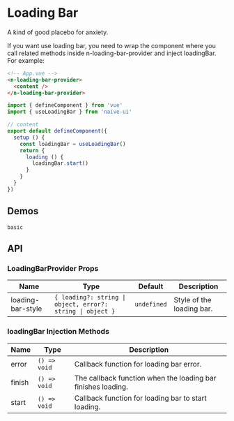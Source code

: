 # Loading Bar

A kind of good placebo for anxiety.

<n-space vertical size="large">
<n-alert title="Prerequisite" type="warning">
  If you want use loading bar, you need to wrap the component where you call related methods inside <n-text code>n-loading-bar-provider</n-text> and inject <n-text code>loadingBar</n-text>.
</n-alert>
For example:

```html
<!-- App.vue -->
<n-loading-bar-provider>
  <content />
</n-loading-bar-provider>
```

```js
import { defineComponent } from 'vue'
import { useLoadingBar } from 'naive-ui'

// content
export default defineComponent({
  setup () {
    const loadingBar = useLoadingBar()
    return {
      loading () {
        loadingBar.start()
      }
    }
  }
})
```

</n-space>

## Demos

```demo
basic
```

## API

### LoadingBarProvider Props

| Name | Type | Default | Description |
| --- | --- | --- | --- |
| loading-bar-style | `{ loading?: string \| object, error?: string \| object }` | `undefined` | Style of the loading bar. |

### loadingBar Injection Methods

| Name | Type | Description |
| --- | --- | --- |
| error | `() => void` | Callback function for loading bar error. |
| finish | `() => void` | The callback function when the loading bar finishes loading. |
| start | `() => void` | Callback function for loading bar to start loading. |
